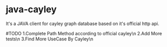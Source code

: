 # java-cayley
It's a JAVA client for cayley graph database based on it's official http api.

#TODO
1.Complete Path Method according to official cayley\n
2.Add More tests\n
3.Find More UseCase By Cayley\n
